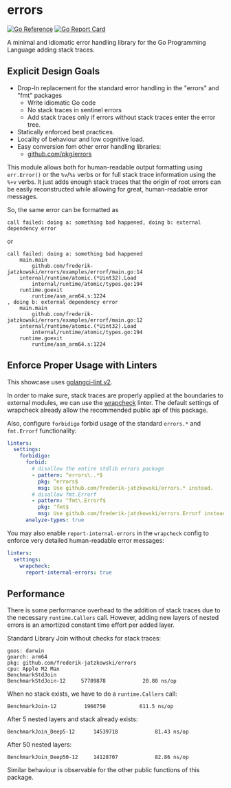 # errors

[![Go Reference](https://pkg.go.dev/badge/github.com/frederik-jatzkowski/cantor.svg)](https://pkg.go.dev/github.com/frederik-jatzkowski/errors)
[![Go Report Card](https://goreportcard.com/badge/github.com/frederik-jatzkowski/errors)](https://goreportcard.com/report/github.com/frederik-jatzkowski/errors)

A minimal and idiomatic error handling library for the Go Programming Language adding stack traces.

## Explicit Design Goals

- Drop-In replacement for the standard error handling in the "errors" and "fmt" packages
  - Write idiomatic Go code
  - No stack traces in sentinel errors
  - Add stack traces only if errors without stack traces enter the error tree.
- Statically enforced best practices.
- Locality of behaviour and low cognitive load.
- Easy conversion fom other error handling libraries:
  - [github.com/pkg/errors](https://github.com/pkg/errors)

This module allows both for human-readable output formatting using `err.Error()` or the `%v`/`%s` verbs
or for full stack trace information using the `%+v` verbs.
It just adds enough stack traces that the origin of root errors can be easily reconstructed while allowing for great, human-readable error messages.

So, the same error can be formatted as 

```
call failed: doing a: something bad happened, doing b: external dependency error
```

or

```
call failed: doing a: something bad happened
    main.main
        github.com/frederik-jatzkowski/errors/examples/errorf/main.go:14
    internal/runtime/atomic.(*Uint32).Load
        internal/runtime/atomic/types.go:194
    runtime.goexit
        runtime/asm_arm64.s:1224
, doing b: external dependency error
    main.main
        github.com/frederik-jatzkowski/errors/examples/errorf/main.go:12
    internal/runtime/atomic.(*Uint32).Load
        internal/runtime/atomic/types.go:194
    runtime.goexit
        runtime/asm_arm64.s:1224
```

## Enforce Proper Usage with Linters

This showcase uses [golangci-lint v2](https://golangci-lint.run/docs/).

In order to make sure, stack traces are properly applied at the boundaries to external modules,
we can use the [wrapcheck](https://golangci-lint.run/docs/linters/configuration/#wrapcheck) linter.
The default settings of wrapcheck already allow the recommended public api of this package.

Also, configure `forbidigo` forbid usage of the standard `errors.*` and `fmt.Errorf` functionality:

```yaml
linters:
  settings:
    forbidigo:
      forbid:
        # disallow the entire stdlib errors package
        - pattern: ^errors\..*$
          pkg: ^errors$
          msg: Use github.com/frederik-jatzkowski/errors.* instead.
        # disallow fmt.Errorf
        - pattern: ^fmt\.Errorf$
          pkg: ^fmt$
          msg: Use github.com/frederik-jatzkowski/errors.Errorf instead.
      analyze-types: true
```

You may also enable `report-internal-errors` in the `wrapcheck` config to enforce very detailed human-readable error messages:

```yaml
linters:
  settings:
    wrapcheck:
      report-internal-errors: true
```

## Performance

There is some performance overhead to the addition of stack traces due to the necessary `runtime.Callers` call.
However, adding new layers of nested errors is an amortized constant time effort per added layer.

Standard Library Join without checks for stack traces:
```
goos: darwin
goarch: arm64
pkg: github.com/frederik-jatzkowski/errors
cpu: Apple M2 Max
BenchmarkStdJoin
BenchmarkStdJoin-12    	57709878	        20.80 ns/op
```

When no stack exists, we have to do a `runtime.Callers` call:

```
BenchmarkJoin-12    	 1966750	       611.5 ns/op
```


After 5 nested layers and stack already exists:
```
BenchmarkJoin_Deep5-12    	14539718	        81.43 ns/op
```

After 50 nested layers:
```
BenchmarkJoin_Deep50-12    	14128707	        82.86 ns/op
```

Similar behaviour is observable for the other public functions of this package.
